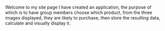 Welcome to my site page I have created an application, the purpose of which is to have group members choose which product, from the three images displayed, they are likely to purchase, then store the resulting data, calculate and visually display it.
